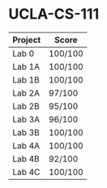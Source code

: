 # UCLA-CS-111

| Project | Score   |
| ------- | ------- |
| Lab 0   | 100/100 |
| Lab 1A  | 100/100 |
| Lab 1B  | 100/100 |
| Lab 2A  | 97/100  |
| Lab 2B  | 95/100  |
| Lab 3A  | 96/100  |
| Lab 3B  | 100/100 |
| Lab 4A  | 100/100 |
| Lab 4B  | 92/100  |
| Lab 4C  | 100/100 |


